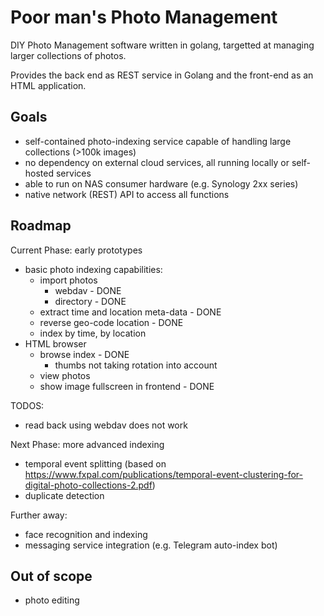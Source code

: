 # Poor man's Photo Management

DIY Photo Management software written in golang, targetted at managing larger collections of photos.

Provides the back end as REST service in Golang and the front-end as an HTML application.

## Goals

* self-contained photo-indexing service capable of handling large collections (>100k images)
* no dependency on external cloud services, all running locally or self-hosted services
* able to run on NAS consumer hardware (e.g. Synology 2xx series)
* native network (REST) API to access all functions

## Roadmap

Current Phase: early prototypes

* basic photo indexing capabilities:
  * import photos
    * webdav - DONE
    * directory - DONE
  * extract time and location meta-data - DONE
  * reverse geo-code location - DONE
  * index by time, by location
* HTML browser
    * browse index - DONE
        * thumbs not taking rotation into account
    * view photos
    * show image fullscreen in frontend - DONE

TODOS:

* read back using webdav does not work

Next Phase: more advanced indexing

* temporal event splitting (based on https://www.fxpal.com/publications/temporal-event-clustering-for-digital-photo-collections-2.pdf)
* duplicate detection

Further away:

* face recognition and indexing
* messaging service integration (e.g. Telegram auto-index bot)

## Out of scope

* photo editing
